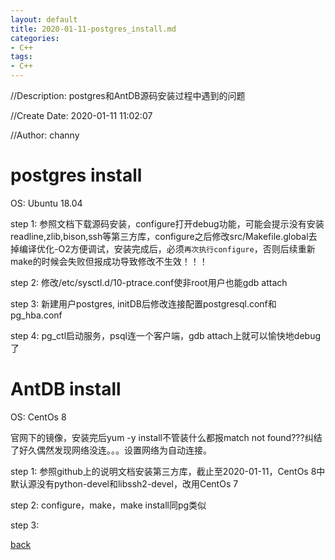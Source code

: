 ```yaml
---
layout: default
title: 2020-01-11-postgres_install.md
categories:
- C++
tags:
- C++
---
```

//Description: postgres和AntDB源码安装过程中遇到的问题

//Create Date: 2020-01-11 11:02:07

//Author: channy

# postgres install

OS: Ubuntu 18.04

step 1: 参照文档下载源码安装，configure打开debug功能，可能会提示没有安装readline,zlib,bison,ssh等第三方库，configure之后修改src/Makefile.global去掉编译优化-O2方便调试，安装完成后，必须`再次执行configure`，否则后续重新make的时候会失败但报成功导致修改不生效！！！

step 2: 修改/etc/sysctl.d/10-ptrace.conf使非root用户也能gdb attach

step 3: 新建用户postgres, initDB后修改连接配置postgresql.conf和pg_hba.conf

step 4: pg_ctl启动服务，psql连一个客户端，gdb attach上就可以愉快地debug了

# AntDB install

OS: CentOs 8

官网下的镜像，安装完后yum -y install不管装什么都报match not found???纠结了好久偶然发现网络没连。。。设置网络为自动连接。

step 1: 参照github上的说明文档安装第三方库，截止至2020-01-11，CentOs 8中默认源没有python-devel和libssh2-devel，改用CentOs 7

step 2: configure，make，make install同pg类似

step 3: 

[back](/)

